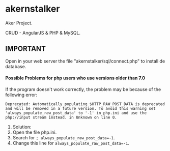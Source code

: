 # akernstalker
Aker Project.

CRUD - AngularJS & PHP & MySQL.

<h2> IMPORTANT </h2> 

Open in your web server the file "akernstalker/sql/connect.php" to install de database.

<h4> Possible Problems for php users who use versions older than 7.0 </h4>
 
If the program doesn't work correctly, the problem may be because of the following error:

`Deprecated: Automatically populating $HTTP_RAW_POST_DATA is deprecated and will be removed in a future version. To avoid this warning set 'always_populate_raw_post_data' to '-1' in php.ini and use the php://input stream instead. in Unknown on line 0.`

1. Solution:
  1. Open the file php.ini.
  1. Search for `; always_populate_raw_post_data=-1`.
  1. Change this line for `always_populate_raw_post_data=-1`.



